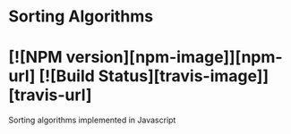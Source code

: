 Sorting Algorithms
=======
#  [![NPM version][npm-image]][npm-url] [![Build Status][travis-image]][travis-url]

Sorting algorithms implemented in Javascript